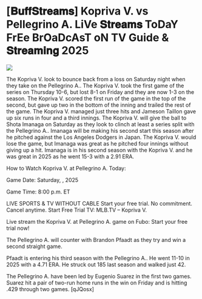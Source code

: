 # [𝐁𝐮𝐟𝐟𝐒𝐭𝐫𝐞𝐚𝐦𝐬] Kopriva V. vs Pellegrino A. LiVe 𝐒𝐭𝐫𝐞𝐚𝐦𝐬 ToDaY FrEe BrOaDcAsT oN TV Guide & 𝐒𝐭𝐫𝐞𝐚𝐦𝐢𝐧𝐠  2025  
  
  
[![](https://i.imgur.com/qSNzIqt.png)](https://movie.rssnews.media/NvAlAlkWU.php)  
  
The Kopriva V. look to bounce back from a loss on Saturday night when they take on the Pellegrino A.. The Kopriva V. took the first game of the series on Thursday 10-6, but lost 8-1 on Friday and they are now 1-3 on the season. The Kopriva V. scored the first run of the game in the top of the second, but gave up two in the bottom of the inning and trailed the rest of the game. The Kopriva V. managed just three hits and Jameson Taillon gave up six runs in four and a third innings. The Kopriva V. will give the ball to Shota Imanaga on Saturday as they look to clinch at least a series split with the Pellegrino A.. Imanaga will be making his second start this season after he pitched against the Los Angeles Dodgers in Japan. The Kopriva V. would lose the game, but Imanaga was great as he pitched four innings without giving up a hit. Imanaga is in his second season with the Kopriva V. and he was great in 2025 as he went 15-3 with a 2.91 ERA.

How to Watch Kopriva V. at Pellegrino A. Today:

Game Date: Saturday, , 2025

Game Time: 8:00 p.m. ET

LIVE SPORTS & TV WITHOUT CABLE
Start your free trial. No commitment. Cancel anytime.
Start Free Trial
TV: MLB.TV – Kopriva V.

Live stream the Kopriva V. at Pellegrino A. game on Fubo: Start your free trial now!

The Pellegrino A. will counter with Brandon Pfaadt as they try and win a second straight game.

Pfaadt is entering his third season with the Pellegrino A.. He went 11-10 in 2025 with a 4.71 ERA. He struck out 185 last season and walked just 42.

The Pellegrino A. have been led by Eugenio Suarez in the first two games. Suarez hit a pair of two-run home runs in the win on Friday and is hitting .429 through two games. [qJQosx]